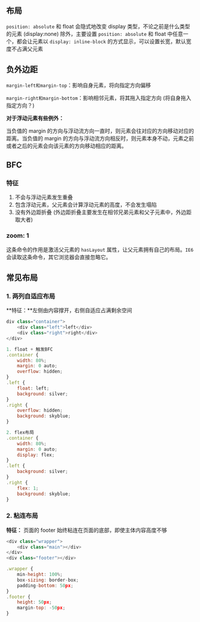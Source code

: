 ## 布局

`position: absolute` 和 float 会隐式地改变 display 类型，不论之前是什么类型的元素 (display:none) 除外，主要设置 `position: absolute` 和 float 中任意一个，都会让元素以 `display: inline-block` 的方式显示，可以设置长宽，默认宽度不占满父元素



## 负外边距

`margin-left和margin-top`：影响自身元素，将向指定方向偏移

`margin-right和margin-bottom`：影响相邻元素，将其拖入指定方向 (将自身拖入指定方向？)

**对于浮动元素有些例外：**

当负值的 margin 的方向与浮动流方向一直时，则元素会往对应的方向移动对应的距离。当负值的 margin 的方向与浮动流方向相反时，则元素本身不动，元素之前或者之后的元素会向该元素的方向移动相应的距离。



## BFC

### 特征

1. 不会与浮动元素发生重叠
2. 包含浮动元素，父元素会计算浮动元素的高度，不会发生塌陷
3. 没有外边距折叠 (外边距折叠主要发生在相邻兄弟元素和父子元素中，外边距取大者)



### zoom: 1

这条命令的作用是激活父元素的 `hasLayout` 属性，让父元素拥有自己的布局。`IE6` 会读取这条命令，其它浏览器会直接忽略它。



## 常见布局

### 1. 两列自适应布局

**特征：**左侧由内容撑开，右侧自适应占满剩余空间

```js
div class="container">
    <div class="left">left</div>
	<div class="right">right</div>
</div>

1. float + 触发BFC
.container {
    width: 80%;
    margin: 0 auto;
    overflow: hidden;
}
.left {
    float: left;
    background: silver;
}
.right {
    overflow: hidden;
    background: skyblue;
}

2. flex布局
.container {
    width: 80%;
    margin: 0 auto;
    display: flex;
}
.left {
    background: silver;
}
.right {
    flex: 1;
    background: skyblue;
}
```

### 2. 粘连布局

**特征：** 页面的 footer 始终粘连在页面的底部，即使主体内容高度不够

```js
<div class="wrapper">
    <div class="main"></div>
</div>
<div class="footer"></div>

.wrapper {
    min-height: 100%;
    box-sizing: border-box;
    padding-bottom: 50px;
}
.footer {
    height: 50px;
    margin-top: -50px;
}
```

